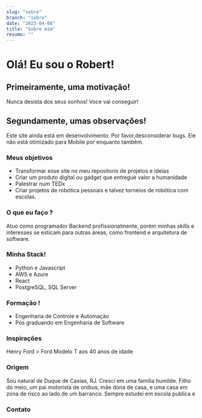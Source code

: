 ```yaml
---
slug: "sobre"
branch: "sobre"
date: "2023-04-08"
title: "Sobre mim"
resumo: ""
---
```


# Olá! Eu sou o Robert!

## Primeiramente, uma motivação!

Nunca desista dos seus sonhos! Voce vai conseguir!

## Segundamente, umas observações!

Este site ainda está em desenvolvimento. Por favor,desconsiderar bugs.
Ele não está otimizado para Mobile por enquanto também.

### Meus objetivos

* Transformar esse site no meu repositorio de projetos e ideias
* Criar um produto digital ou gadget que entregue valor a humanidade
* Palestrar num TEDx 
* Criar projetos de robótica pessoais e talvez torneios de robótica com escolas.

### O que eu faço ?

Atuo como programador Backend profissionalmente, porém minhas skills e interesses se esticam para outras áreas, como frontend e arquitetura de software.

### Minha Stack!

* Python e Javascript
* AWS e Azure
* React
* PostgreSQL, SQL Server

### Formação !

* Engenharia de Controle e Automação
* Pós graduando em Engenharia de Software

### Inspirações

Henry Ford > Ford Modelo T aos 40 anos de idade

### Origem

Sou natural de Duque de Caxias, RJ. Cresci em uma familia humilde. Filho do meio, um pai motorista de onibus, mãe dona de casa, e uma casa em zona de risco ao lado de um barranco.
Sempre estudei em escola publica e 


### Contato